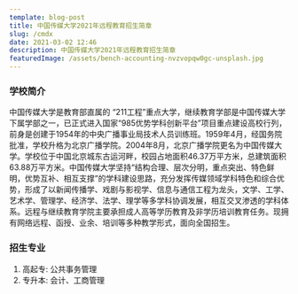 ```yaml
---
template: blog-post
title: 中国传媒大学2021年远程教育招生简章 
slug: /cmdx
date: 2021-03-02 12:46
description: 中国传媒大学2021年远程教育招生简章
featuredImage: /assets/bench-accounting-nvzvopqw0gc-unsplash.jpg
---
```


### 学校简介

中国传媒大学是教育部直属的 “211工程”重点大学，继续教育学部是中国传媒大学下属学部之一，已正式进入国家“985优势学科创新平台”项目重点建设高校行列，前身是创建于1954年的中央广播事业局技术人员训练班。1959年4月，经国务院批准，学校升格为北京广播学院。2004年8月，北京广播学院更名为中国传媒大学。学校位于中国北京城东古运河畔，校园占地面积46.37万平方米，总建筑面积63.88万平方米。中国传媒大学坚持“结构合理、层次分明，重点突出、特色鲜明，优势互补、相互支撑”的学科建设思路，充分发挥传媒领域学科特色和综合优势，形成了以新闻传播学、戏剧与影视学、信息与通信工程为龙头，文学、工学、艺术学、管理学、经济学、法学、理学等多学科协调发展，相互交叉渗透的学科体系。远程与继续教育学院主要承担成人高等学历教育及非学历培训教育任务。现拥有网络远程、函授、业余、培训等多种教学形式，面向全国招生。



### 招生专业

1. 高起专:	公共事务管理
2. 专升本:	会计、工商管理
